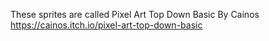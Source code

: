 These sprites are called Pixel Art Top Down Basic
By Cainos https://cainos.itch.io/pixel-art-top-down-basic
